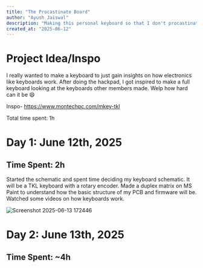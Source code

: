 ```yaml
---
title: "The Procastinate Board"
author: "Ayush Jaiswal"
description: "Making this personal keyboard so that I don't procastinate making a keyboard later on"
created_at: "2025-06-12"
---
```


# Project Idea/Inspo

I really wanted to make a keyboard to just gain insights on how electronics like keyboards work. After doing the hackpad, I got inspired to make a full keyboard looking at the keyboards other members made. Welp how hard can it be :smile:

Inspo- https://www.montechpc.com/mkey-tkl

Total time spent: 1h 

# Day 1: June 12th, 2025

## Time Spent: 2h
Started the schematic and spent time deciding my keyboard schematic. It will be a TKL keyboard with a rotary encoder.
Made a duplex matrix on MS Paint to understand how the basic structure of my PCB and firmware will be. Watched some videos on how keyboards work.

![Screenshot 2025-06-13 172446](https://github.com/user-attachments/assets/a91eb8fc-b6b7-4721-ac77-59723cb53a91)

# Day 2: June 13th, 2025

## Time Spent: ~4h

